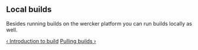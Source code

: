 ## Local builds

Besides running builds on the wercker platform you can run builds
locally as well.



[&lsaquo; Introduction to build](/learn/build/01_introduction.html "nav previous build")
[Pulling builds &rsaquo;](/learn/build/03_pulling-builds.html "nav next build")
